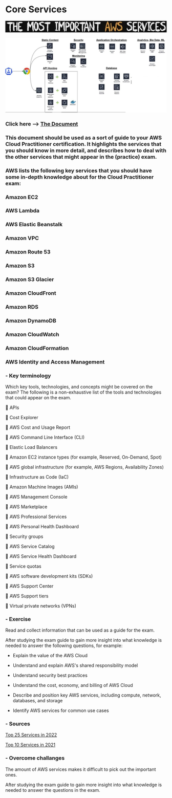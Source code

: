 # Core Services

![Services](../00_includes/AWS-04%20Core%20Services/Core-Services-1.PNG)

![Services2](../00_includes/AWS-04%20Core%20Services/Screenshot-198-1024x474.jpg)

### Click here --> [The Document](https://d1.awsstatic.com/training-and-certification/docs-cloud-practitioner/AWS-Certified-Cloud-Practitioner_Exam-Guide.pdf)

### This document should be used as a sort of guide to your AWS Cloud Practitioner certification. It highlights the services that you should know in more detail, and describes how to deal with the other services that might appear in the (practice) exam.

### AWS lists the following key services that you should have some in-depth knowledge about for the Cloud Practitioner exam:

### Amazon EC2

### AWS Lambda

### AWS Elastic Beanstalk

### Amazon VPC

### Amazon Route 53

### Amazon S3

### Amazon S3 Glacier

### Amazon CloudFront

### Amazon RDS

### Amazon DynamoDB

### Amazon CloudWatch

### Amazon CloudFormation

### AWS Identity and Access Management


### - Key terminology

Which key tools, technologies, and concepts might be covered on the exam?
The following is a non-exhaustive list of the tools and technologies that could appear on the exam.

 APIs

 Cost Explorer

 AWS Cost and Usage Report

 AWS Command Line Interface (CLI)

 Elastic Load Balancers

 Amazon EC2 instance types (for example, Reserved, On-Demand, Spot)

 AWS global infrastructure (for example, AWS Regions, Availability Zones)

 Infrastructure as Code (IaC)

 Amazon Machine Images (AMIs)

 AWS Management Console

 AWS Marketplace

 AWS Professional Services

 AWS Personal Health Dashboard

 Security groups

 AWS Service Catalog

 AWS Service Health Dashboard

 Service quotas

 AWS software development kits (SDKs)

 AWS Support Center

 AWS Support tiers

 Virtual private networks (VPNs)


### - Exercise

Read and collect information that can be used as a guide for the exam.

After studying the exam guide to gain more insight into what knowledge is needed to answer the following questions, for example:

- Explain the value of the AWS Cloud

- Understand and explain AWS's shared responsibility model

- Understand security best practices

- Understand the cost, economy, and billing of AWS Cloud

- Describe and position key AWS services, including compute, network, databases, and
storage

- Identify AWS services for common use cases

### - Sources

[Top 25 Services in 2022](https://allcode.com/top-aws-services/)

[Top 10 Services in 2021](https://insider.ssi-net.com/insights/the-top-10-most-used-aws-services)

### - Overcome challanges

The amount of AWS services makes it difficult to pick out the important ones.

After studying the exam guide to gain more insight into what knowledge is needed to answer the questions in the exam.

